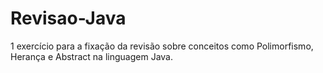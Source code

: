 # Revisao-Java
1 exercício para a fixação da revisão sobre conceitos como Polimorfismo, Herança e Abstract na linguagem Java.
